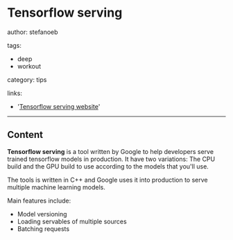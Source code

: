 # Tensorflow serving

author: stefanoeb

tags:
  - deep
  - workout


category: tips

links:

  - '[Tensorflow serving website](https://www.tensorflow.org/serving/)'

---
## Content

**Tensorflow serving** is a tool written by Google to help developers serve trained tensorflow models in production. It have two variations: The CPU build and the GPU build to use according to the models that you'll use.

The tools is written in C++ and Google uses it into production to serve multiple machine learning models.

Main features include:

* Model versioning
* Loading servables of multiple sources
* Batching requests
